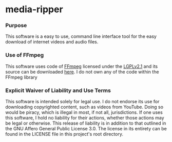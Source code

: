 # media-ripper

### Purpose
This software is a easy to use, command line interface tool for the easy download of internet videos and audio files. 

### Use of FFmpeg
This software uses code of <a href=http://ffmpeg.org>FFmpeg</a> licensed under the <a href=http://www.gnu.org/licenses/old-licenses/lgpl-2.1.html>LGPLv2.1</a> and its source can be downloaded <a href=link_to_your_sources>here</a>. I do not own any of the code within the FFmpeg library

### Explicit Waiver of Liability and Use Terms
This software is intended solely for legal use. I do not endorse its use for downloading copyrighted content, such as videos from YouTube. Doing so would be piracy, which is illegal in most, if not all, jurisdictions. If one uses this software, I hold no liability for their actions, whether those actions may be legal or otherwise. This release of liability is in addition to that outlined in the GNU Affero General Public License 3.0. The license in its entirety can be found in the LICENSE file in this project's root directory.
